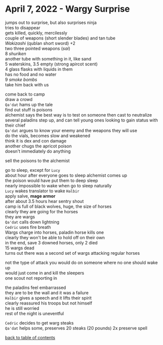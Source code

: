 # April 7, 2022 - Wargy Surprise

jumps out to surprise, but also surprises ninja  
tries to disappear  
gets killed, quickly, mercilessly    
couple of weapons (short slender blades) and tan tube  
_Wakizashi_ (qublan short sword) +2  
two three pointed weapons (_sai_)  
8 _shuriken_  
another tube with something in it, like sand  
5 waterskins, 3.5 empty (strong apircot scent)  
4 glass flasks with liquids in them  
has no food and no water  
9 _smoke bombs_  
take him back with us  

come back to camp  
draw a crowd  
`Qa'dat` hams up the tale  
find out stuff is poisons  
alchemist says the best way is to test on someone then cast to neutralize  
several paladins step up, and can tell young ones looking to gain status with their chief  
`Qa'dat` argues to know your enemy and the weapons they will use  
do the vials, becomes slow and weakened  
think it is dex and con damage  
another chugs the apricot poison  
doesn't immediately do anything  

sell the poisons to the alchemist  

go to sleep, except for `Lucy`  
about hour after everyone goes to sleep alchemist comes up  
the poison would have put them to deep sleep  
nearly impossible to wake when go to sleep naturally  
`Lucy` wakes translator to wake `Halbir`  
apply salve, **mage armor**  
after about 3.5 hours hear sentry shout  
camp is full of black wolves, huge, the size of horses  
clearly they are going for the horses  
they are wargs  
`Qa'dat` calls down lightning  
`Cedric` uses fire breath  
Wargs charge into horses, paladin horse kills one  
clearly they won't be able to hold off on their own  
in the end, save 3 downed horses, only 2 died  
15 wargs dead  
turns out there was a second set of wargs attacking regular horses  

not the type of attack you would do on someone where no one should wake up  
would just come in and kill the sleepers  
one scout not reporting in  

the paladins feel embarrassed  
they are to be the wall and it was a failure  
`Halbir` gives a speech and it lifts their spirit  
clearly reassured his troops but not himself  
he is still worried  
rest of the night is uneventful  

`Cedric` decides to get warg steaks  
`Qa'dat` helps some, preserves 20 steaks (20 pounds) 2x preserve spell  

[back to table of contents](/sessions/TOC.md)
